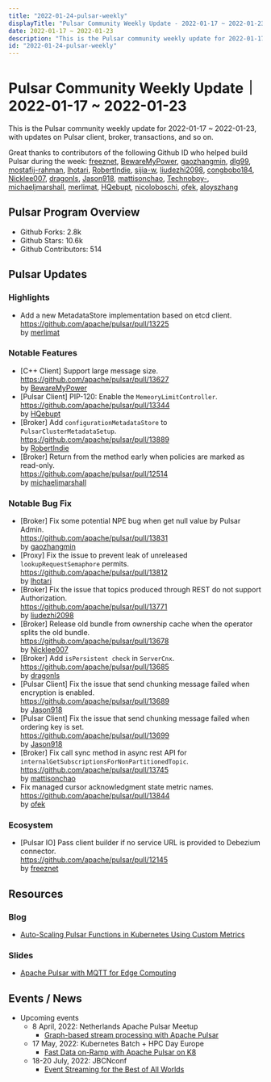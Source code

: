 ```yaml
---
title: "2022-01-24-pulsar-weekly"
displayTitle: "Pulsar Community Weekly Update - 2022-01-17 ~ 2022-01-23"
date: 2022-01-17 ~ 2022-01-23
description: "This is the Pulsar community weekly update for 2022-01-17 ~ 2022-01-23, with updates on Pulsar client, broker, transactions, and so on."
id: "2022-01-24-pulsar-weekly"
---
```


# Pulsar Community Weekly Update｜ 2022-01-17 ~ 2022-01-23

This is the Pulsar community weekly update for 2022-01-17 ~ 2022-01-23, with updates on Pulsar client, broker, transactions, and so on.

Great thanks to contributors of the following Github ID who helped build Pulsar during the week: 
[freeznet](https://github.com/freeznet), [BewareMyPower](https://github.com/BewareMyPower), [gaozhangmin](https://github.com/gaozhangmin), [dlg99](https://github.com/dlg99), [mostafij-rahman](https://github.com/mostafij-rahman), [lhotari](https://github.com/lhotari), [RobertIndie](https://github.com/RobertIndie), [sijia-w](https://github.com/sijia-w), [liudezhi2098](https://github.com/liudezhi2098), [congbobo184](https://github.com/congbobo184), [Nicklee007](https://github.com/Nicklee007), [dragonls](https://github.com/dragonls), [Jason918](https://github.com/Jason918), [mattisonchao](https://github.com/mattisonchao), [Technoboy-](https://github.com/Technoboy-), [michaeljmarshall](https://github.com/michaeljmarshall), [merlimat](https://github.com/merlimat), [HQebupt](https://github.com/HQebupt), [nicoloboschi](https://github.com/nicoloboschi), [ofek](https://github.com/ofek), [aloyszhang](https://github.com/aloyszhang)

## Pulsar Program Overview
- Github Forks: 2.8k
- Github Stars: 10.6k
- Github Contributors: 514

## Pulsar Updates
### Highlights
- Add a new MetadataStore implementation based on etcd client.
 <br>https://github.com/apache/pulsar/pull/13225 
 <br>by [merlimat](https://github.com/merlimat)
 
### Notable Features
- [C++ Client] Support large message size. 
 <br>https://github.com/apache/pulsar/pull/13627 
 <br>by [BewareMyPower](https://github.com/BewareMyPower)
- [Pulsar Client] PIP-120: Enable the `MemeoryLimitController`.
 <br>https://github.com/apache/pulsar/pull/13344 
 <br>by [HQebupt](https://github.com/HQebupt)
- [Broker] Add `configurationMetadataStore` to `PulsarClusterMetadataSetup`.
 <br>https://github.com/apache/pulsar/pull/13889 
 <br>by [RobertIndie](https://github.com/RobertIndie)
- [Broker] Return from the method early when policies are marked as read-only.
 <br>https://github.com/apache/pulsar/pull/12514 
 <br>by [michaeljmarshall](https://github.com/michaeljmarshall)

### Notable Bug Fix
- [Broker] Fix some potential NPE bug when get null value by Pulsar Admin.
 <br>https://github.com/apache/pulsar/pull/13831 
 <br>by [gaozhangmin](https://github.com/gaozhangmin)
- [Proxy] Fix the issue to prevent leak of unreleased `lookupRequestSemaphore` permits.
 <br>https://github.com/apache/pulsar/pull/13812 
 <br>by [lhotari](https://github.com/lhotari)
- [Broker] Fix the issue that topics produced through REST do not support Authorization. 
 <br>https://github.com/apache/pulsar/pull/13771 
 <br>by [liudezhi2098](https://github.com/liudezhi2098)
- [Broker] Release old bundle from ownership cache when the operator splits  the old bundle. 
 <br>https://github.com/apache/pulsar/pull/13678 
 <br>by [Nicklee007](https://github.com/Nicklee007)
- [Broker] Add `isPersistent check` in `ServerCnx`.
 <br>https://github.com/apache/pulsar/pull/13685 
 <br>by [dragonls](https://github.com/dragonls)
- [Pulsar Client] Fix the issue that send chunking message failed when encryption is enabled.
 <br>https://github.com/apache/pulsar/pull/13689 
 <br>by [Jason918](https://github.com/Jason918)
- [Pulsar Client] Fix the issue that send chunking message failed when ordering key is set. 
 <br>https://github.com/apache/pulsar/pull/13699 
 <br>by [Jason918](https://github.com/Jason918)
- [Broker] Fix call sync method in async rest API for `internalGetSubscriptionsForNonPartitionedTopic`. 
 <br>https://github.com/apache/pulsar/pull/13745 
 <br>by [mattisonchao](https://github.com/mattisonchao)
- Fix managed cursor acknowledgment state metric names. 
 <br>https://github.com/apache/pulsar/pull/13844 
 <br>by [ofek](https://github.com/ofek)

### Ecosystem
- [Pulsar IO] Pass client builder if no service URL is provided to Debezium connector.
 <br>https://github.com/apache/pulsar/pull/12145 
 <br>by [freeznet](https://github.com/freeznet)

## Resources 
### Blog
- [Auto-Scaling Pulsar Functions in Kubernetes Using Custom Metrics](https://streamnative.io/blog/engineering/2022-01-19-auto-scaling-pulsar-functions-in-kubernetes-using-custom-metrics/)

### Slides
- [Apache Pulsar with MQTT for Edge Computing](https://www.slideshare.net/bunkertor/data-minutes-2-apache-pulsar-with-mqtt-for-edge-computing-lightning-2022)

## Events / News
- Upcoming events
    - 8 April, 2022: Netherlands Apache Pulsar Meetup
        - [Graph-based stream processing with Apache Pulsar](https://www.meetup.com/netherlands-apache-pulsar-meetup/events/284660180/)
    - 17 May, 2022: Kubernetes Batch + HPC Day Europe
        - [Fast Data on-Ramp with Apache Pulsar on K8](https://kubernetesbatchdayeu22.sched.com/event/10F0q)
    - 18-20 July, 2022: JBCNconf
        - [Event Streaming for the Best of All Worlds](https://www.jbcnconf.com/2022/infoTalk.html?id=62324db53a63410bd73c06e4&utm_source=twitter&utm_medium=socialmedia)
